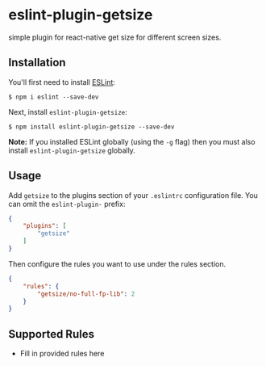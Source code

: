 # eslint-plugin-getsize

simple plugin for react-native get size for different screen sizes.

## Installation

You'll first need to install [ESLint](http://eslint.org):

```
$ npm i eslint --save-dev
```

Next, install `eslint-plugin-getsize`:

```
$ npm install eslint-plugin-getsize --save-dev
```

**Note:** If you installed ESLint globally (using the `-g` flag) then you must also install `eslint-plugin-getsize` globally.

## Usage

Add `getsize` to the plugins section of your `.eslintrc` configuration file. You can omit the `eslint-plugin-` prefix:

```json
{
    "plugins": [
        "getsize"
    ]
}
```


Then configure the rules you want to use under the rules section.

```json
{
    "rules": {
        "getsize/no-full-fp-lib": 2
    }
}
```

## Supported Rules

* Fill in provided rules here
